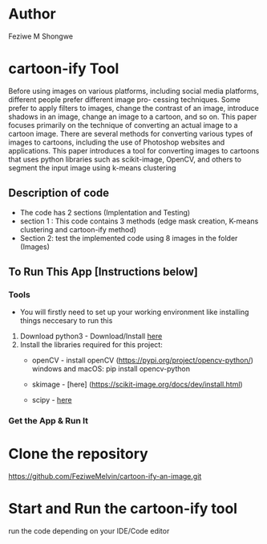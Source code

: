 # Author
Feziwe M Shongwe

# cartoon-ify Tool
Before using images on various platforms, including social media platforms, different people prefer different image pro- cessing techniques. Some prefer to apply filters to images, change the contrast of an image, introduce shadows in an image, change an image to a cartoon, and so on. This paper focuses primarily on the technique of converting an actual image to a cartoon image. There are several methods for converting various types of images to cartoons, including the use of Photoshop websites and applications. This paper introduces a tool for converting images to cartoons that uses python libraries such as scikit-image, OpenCV, and others to segment the input image using k-means clustering

## Description of code
- The code has 2 sections (Implentation and Testing)
- section 1 : This code contains 3 methods (edge mask creation, K-means clustering and cartoon-ify method)
- Section 2: test the implemented code using 8 images in the folder (Images)

## To Run This App [Instructions below]
### Tools
- You will firstly need to set up your working environment like installing things neccesary to run this 
 1. Download python3 - Download/Install [here](https://www.python.org/downloads/)
 2. Install the libraries required for this project: 
    - openCV - install openCV (https://pypi.org/project/opencv-python/)
        windows and macOS: pip install opencv-python
        
    - skimage - [here] (https://scikit-image.org/docs/dev/install.html)
    - scipy - [here ](https://scipy.org/install/)

### Get the App & Run It

# Clone the repository
 https://github.com/FeziweMelvin/cartoon-ify-an-image.git

# Start and Run the cartoon-ify tool
  run the code depending on your IDE/Code editor

